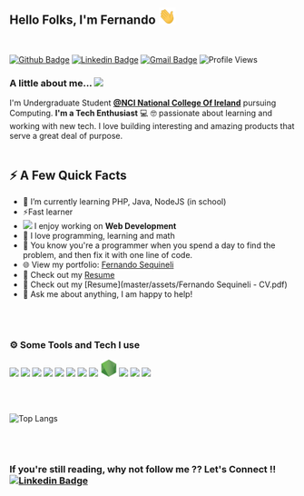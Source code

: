 ## Hello Folks, I'm Fernando <img src="https://github.com/FernandoSequineli/FernandoSequineli/blob/main/assets/wave.gif" width="30px">
<br/>

[![Github Badge](http://img.shields.io/badge/-Github-black?style=flat-square&logo=github&link=https://github.com/Defcon27/)](https://github.com/FernandoSequineli/) 
[![Linkedin Badge](https://img.shields.io/badge/-LinkedIn-blue?style=flat-square&logo=Linkedin&logoColor=white&link=https://www.linkedin.com/in/fernando-sequineli/)](https://www.linkedin.com/in/fernando-sequineli/)
[![Gmail Badge](https://img.shields.io/badge/-Gmail-d14836?style=flat-square&logo=Gmail&logoColor=white&link=mailto:sequineli.fernando@gmail.com)](mailto:sequineli.fernando@gmail.com)
![Profile Views](https://komarev.com/ghpvc/?username=FernandoSequineli)
<!-- [![Stackoverflow Badge](https://img.shields.io/badge/-Stack%20overflow-FE7A16?style=flat-square&logo=stack-overflow&logoColor=white&link=https://stackoverflow.com/users/15262418/fernando-sequineli)](https://stackoverflow.com/users/15262418/fernando-sequineli) -->

### A little about me...  <img src="https://media.giphy.com/media/VgCDAzcKvsR6OM0uWg/giphy.gif" width="50"> 
I'm Undergraduate Student **[@NCI National College Of Ireland](https://www.ncirl.ie/)** pursuing Computing. **I'm a Tech Enthusiast** 💻 🤓  passionate about learning and working with new tech. I love building interesting and amazing products that serve a great deal of purpose.<br/><br/>

## ⚡️ A Few Quick Facts

- 🌱 I’m currently learning PHP, Java, NodeJS (in school)
- ⚡️Fast learner  
- <img src="https://media.giphy.com/media/WUlplcMpOCEmTGBtBW/giphy.gif" width="30">  I enjoy working on **Web Development**
- 🤟 I love programming, learning and math
- 🧩 You know you're a programmer when you spend a day to find the problem, and then fix it with one line of code.
- 🌐 View my portfolio: [Fernando Sequineli](https://fernandosequineli.github.io/portfolio/)
- 📙 Check out my [Resume](https://github.com/FernandoSequineli/portfolio/blob/master/assets/Fernando%20Sequineli%20-%20CV.pdf)
- 📙 Check out my [Resume](master/assets/Fernando Sequineli - CV.pdf)
- 💬 Ask me about anything, I am happy to help!

<br/><br/>

### ⚙️ Some Tools and Tech I use
<code><img height="30" src="https://cdn.svgporn.com/logos/java.svg"></code>
<code><img height="30" src="https://cdn.svgporn.com/logos/javascript.svg"></code>
<code><img height="30" src="https://cdn.svgporn.com/logos/html-5.svg"></code>
<code><img height="30" src="https://cdn.svgporn.com/logos/css-3.svg"></code>
<code><img height="30" src="https://cdn.svgporn.com/logos/php.svg"></code>
<code><img height="30" src="https://cdn.svgporn.com/logos/bootstrap.svg"></code>
<code><img height="30" src="https://cdn.svgporn.com/logos/mysql.svg"></code>
<code><img height="30" src="https://cdn.svgporn.com/logos/xampp.svg"></code>
<code><img height="30" src="https://raw.githubusercontent.com/github/explore/80688e429a7d4ef2fca1e82350fe8e3517d3494d/topics/nodejs/nodejs.png"></code>
<code><img height="30" src="https://cdn.svgporn.com/logos/visual-studio-code.svg"></code>
<code><img height="30" src="https://cdn.svgporn.com/logos/terminal.svg"></code>
<code><img height="30" src="https://cdn.svgporn.com/logos/git-icon.svg"></code>

<br/><br/>

![Top Langs](https://github-readme-stats.vercel.app/api/top-langs/?username=FernandoSequineli&layout=compact)

<br/><br/>

### If you're still reading, why not follow me ?? Let's Connect !! [![Linkedin Badge](https://img.shields.io/badge/-LinkedIn-blue?style=flat-square&logo=Linkedin&logoColor=white&link=https://www.linkedin.com/in/fernando-sequineli/)](https://www.linkedin.com/in/fernando-sequineli/)


